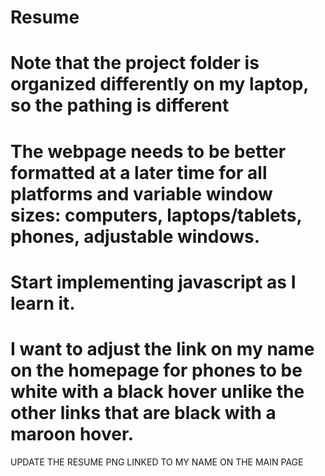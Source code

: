 # Resume

# Note that the project folder is organized differently on my laptop, so the pathing is different

# The webpage needs to be better formatted at a later time for all platforms and variable window sizes: computers, laptops/tablets, phones, adjustable windows.

# Start implementing javascript as I learn it.

# I want to adjust the link on my name on the homepage for phones to be white with a black hover unlike the other links that are black with a maroon hover.

UPDATE THE RESUME PNG LINKED TO MY NAME ON THE MAIN PAGE

